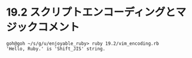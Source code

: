 # 19.2 スクリプトエンコーディングとマジックコメント

```
goh@goh ~/s/g/u/enjoyable_ruby> ruby 19.2/vim_encoding.rb
'Hello, Ruby.' is 'Shift_JIS' string.
```

